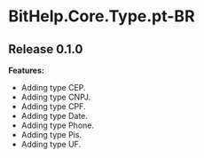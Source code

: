 # BitHelp.Core.Type.pt-BR

## Release 0.1.0

**Features:**

- Adding type CEP.
- Adding type CNPJ.
- Adding type CPF.
- Adding type Date.
- Adding type Phone.
- Adding type Pis.
- Adding type UF.